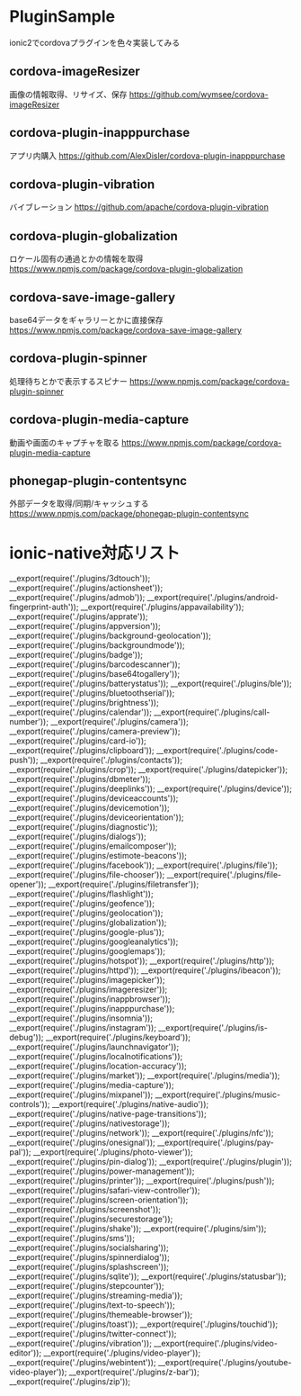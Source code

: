 # PluginSample
ionic2でcordovaプラグインを色々実装してみる


## cordova-imageResizer
画像の情報取得、リサイズ、保存
https://github.com/wymsee/cordova-imageResizer


## cordova-plugin-inapppurchase
アプリ内購入
https://github.com/AlexDisler/cordova-plugin-inapppurchase


## cordova-plugin-vibration
バイブレーション
https://github.com/apache/cordova-plugin-vibration


## cordova-plugin-globalization
ロケール固有の通過とかの情報を取得
https://www.npmjs.com/package/cordova-plugin-globalization


## cordova-save-image-gallery
base64データをギャラリーとかに直接保存
https://www.npmjs.com/package/cordova-save-image-gallery


## cordova-plugin-spinner
処理待ちとかで表示するスピナー
https://www.npmjs.com/package/cordova-plugin-spinner


## cordova-plugin-media-capture
動画や画面のキャプチャを取る
https://www.npmjs.com/package/cordova-plugin-media-capture



## phonegap-plugin-contentsync
外部データを取得/同期/キャッシュする
https://www.npmjs.com/package/phonegap-plugin-contentsync



# ionic-native対応リスト

__export(require('./plugins/3dtouch'));
__export(require('./plugins/actionsheet'));
__export(require('./plugins/admob'));
__export(require('./plugins/android-fingerprint-auth'));
__export(require('./plugins/appavailability'));
__export(require('./plugins/apprate'));
__export(require('./plugins/appversion'));
__export(require('./plugins/background-geolocation'));
__export(require('./plugins/backgroundmode'));
__export(require('./plugins/badge'));
__export(require('./plugins/barcodescanner'));
__export(require('./plugins/base64togallery'));
__export(require('./plugins/batterystatus'));
__export(require('./plugins/ble'));
__export(require('./plugins/bluetoothserial'));
__export(require('./plugins/brightness'));
__export(require('./plugins/calendar'));
__export(require('./plugins/call-number'));
__export(require('./plugins/camera'));
__export(require('./plugins/camera-preview'));
__export(require('./plugins/card-io'));
__export(require('./plugins/clipboard'));
__export(require('./plugins/code-push'));
__export(require('./plugins/contacts'));
__export(require('./plugins/crop'));
__export(require('./plugins/datepicker'));
__export(require('./plugins/dbmeter'));
__export(require('./plugins/deeplinks'));
__export(require('./plugins/device'));
__export(require('./plugins/deviceaccounts'));
__export(require('./plugins/devicemotion'));
__export(require('./plugins/deviceorientation'));
__export(require('./plugins/diagnostic'));
__export(require('./plugins/dialogs'));
__export(require('./plugins/emailcomposer'));
__export(require('./plugins/estimote-beacons'));
__export(require('./plugins/facebook'));
__export(require('./plugins/file'));
__export(require('./plugins/file-chooser'));
__export(require('./plugins/file-opener'));
__export(require('./plugins/filetransfer'));
__export(require('./plugins/flashlight'));
__export(require('./plugins/geofence'));
__export(require('./plugins/geolocation'));
__export(require('./plugins/globalization'));
__export(require('./plugins/google-plus'));
__export(require('./plugins/googleanalytics'));
__export(require('./plugins/googlemaps'));
__export(require('./plugins/hotspot'));
__export(require('./plugins/http'));
__export(require('./plugins/httpd'));
__export(require('./plugins/ibeacon'));
__export(require('./plugins/imagepicker'));
__export(require('./plugins/imageresizer'));
__export(require('./plugins/inappbrowser'));
__export(require('./plugins/inapppurchase'));
__export(require('./plugins/insomnia'));
__export(require('./plugins/instagram'));
__export(require('./plugins/is-debug'));
__export(require('./plugins/keyboard'));
__export(require('./plugins/launchnavigator'));
__export(require('./plugins/localnotifications'));
__export(require('./plugins/location-accuracy'));
__export(require('./plugins/market'));
__export(require('./plugins/media'));
__export(require('./plugins/media-capture'));
__export(require('./plugins/mixpanel'));
__export(require('./plugins/music-controls'));
__export(require('./plugins/native-audio'));
__export(require('./plugins/native-page-transitions'));
__export(require('./plugins/nativestorage'));
__export(require('./plugins/network'));
__export(require('./plugins/nfc'));
__export(require('./plugins/onesignal'));
__export(require('./plugins/pay-pal'));
__export(require('./plugins/photo-viewer'));
__export(require('./plugins/pin-dialog'));
__export(require('./plugins/plugin'));
__export(require('./plugins/power-management'));
__export(require('./plugins/printer'));
__export(require('./plugins/push'));
__export(require('./plugins/safari-view-controller'));
__export(require('./plugins/screen-orientation'));
__export(require('./plugins/screenshot'));
__export(require('./plugins/securestorage'));
__export(require('./plugins/shake'));
__export(require('./plugins/sim'));
__export(require('./plugins/sms'));
__export(require('./plugins/socialsharing'));
__export(require('./plugins/spinnerdialog'));
__export(require('./plugins/splashscreen'));
__export(require('./plugins/sqlite'));
__export(require('./plugins/statusbar'));
__export(require('./plugins/stepcounter'));
__export(require('./plugins/streaming-media'));
__export(require('./plugins/text-to-speech'));
__export(require('./plugins/themeable-browser'));
__export(require('./plugins/toast'));
__export(require('./plugins/touchid'));
__export(require('./plugins/twitter-connect'));
__export(require('./plugins/vibration'));
__export(require('./plugins/video-editor'));
__export(require('./plugins/video-player'));
__export(require('./plugins/webintent'));
__export(require('./plugins/youtube-video-player'));
__export(require('./plugins/z-bar'));
__export(require('./plugins/zip'));
